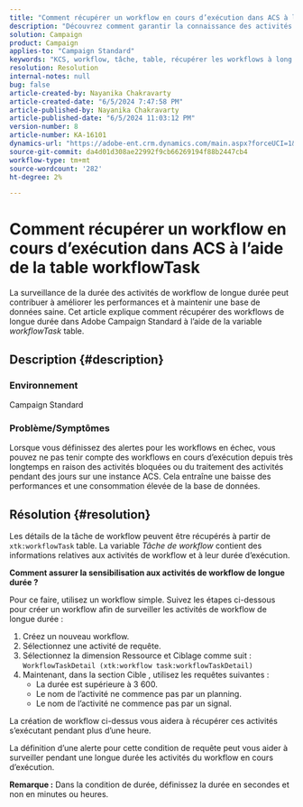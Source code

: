 ```yaml
---
title: "Comment récupérer un workflow en cours d’exécution dans ACS à l’aide de la table workflowTask"
description: "Découvrez comment garantir la connaissance des activités de workflow à long terme et récupérer les détails de la durée des tâches de workflow dans ACS."
solution: Campaign
product: Campaign
applies-to: "Campaign Standard"
keywords: "KCS, workflow, tâche, table, récupérer les workflows à long terme, performances, ACS"
resolution: Resolution
internal-notes: null
bug: false
article-created-by: Nayanika Chakravarty
article-created-date: "6/5/2024 7:47:58 PM"
article-published-by: Nayanika Chakravarty
article-published-date: "6/5/2024 11:03:12 PM"
version-number: 8
article-number: KA-16101
dynamics-url: "https://adobe-ent.crm.dynamics.com/main.aspx?forceUCI=1&pagetype=entityrecord&etn=knowledgearticle&id=1611127f-7423-ef11-840b-6045bd006b25"
source-git-commit: da4d01d308ae22992f9cb66269194f88b2447cb4
workflow-type: tm+mt
source-wordcount: '282'
ht-degree: 2%

---
```


# Comment récupérer un workflow en cours d’exécution dans ACS à l’aide de la table workflowTask


La surveillance de la durée des activités de workflow de longue durée peut contribuer à améliorer les performances et à maintenir une base de données saine. Cet article explique comment récupérer des workflows de longue durée dans Adobe Campaign Standard à l’aide de la variable *workflowTask* table.

## Description {#description}


### <b>Environnement</b>

Campaign Standard

### <b>Problème/Symptômes</b>

Lorsque vous définissez des alertes pour les workflows en échec, vous pouvez ne pas tenir compte des workflows en cours d’exécution depuis très longtemps en raison des activités bloquées ou du traitement des activités pendant des jours sur une instance ACS. Cela entraîne une baisse des performances et une consommation élevée de la base de données.


## Résolution {#resolution}


Les détails de la tâche de workflow peuvent être récupérés à partir de `xtk:workflowTask` table. La variable *Tâche de workflow* contient des informations relatives aux activités de workflow et à leur durée d’exécution.

<b>Comment assurer la sensibilisation aux activités de workflow de longue durée ?</b>

Pour ce faire, utilisez un workflow simple. Suivez les étapes ci-dessous pour créer un workflow afin de surveiller les activités de workflow de longue durée :

1. Créez un nouveau workflow.
2. Sélectionnez une activité de requête.
3. Sélectionnez la dimension Ressource et Ciblage comme suit : `WorkflowTaskDetail (xtk:workflow task:workflowTaskDetail)`
4. Maintenant, dans la section Cible , utilisez les requêtes suivantes :
   - La durée est supérieure à 3 600.
   - Le nom de l’activité ne commence pas par un planning.
   - Le nom de l’activité ne commence pas par un signal.


La création de workflow ci-dessus vous aidera à récupérer ces activités s’exécutant pendant plus d’une heure.

La définition d’une alerte pour cette condition de requête peut vous aider à surveiller pendant une longue durée les activités du workflow en cours d’exécution.

<b>Remarque :</b> Dans la condition de durée, définissez la durée en secondes et non en minutes ou heures.
